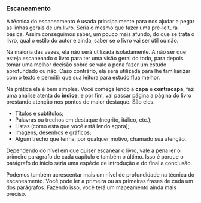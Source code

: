 ### Escaneamento

A técnica do escaneamento é usada principalmente para nos ajudar a pegar as linhas gerais de um livro. Seria o mesmo que fazer uma pré-leitura básica. Assim conseguimos saber, um pouco mais afundo, do que se trata o livro, qual o estilo do autor e ainda, saber se o livro vai ser útil ou não.

Na maioria das vezes, ela não será utilizada isoladamente. A não ser que esteja escaneando o livro para ter uma visão geral do todo, para depois tomar uma melhor decisão sobre se vale a pena fazer um estudo aprofundado ou não. Caso contrário, ela será utilizada para lhe familiarizar com o texto e permitir que sua leitura para estudo flua melhor.

Na prática ela é bem simples. Você começa lendo a **capa** e **contracapa**, faz uma análise atenta do **índice**, e por fim, vai passar página a página do livro prestando atenção nos pontos de maior destaque. São eles:

* Títulos e subtítulos;
* Palavras ou trechos em destaque (negrito, itálico, etc.);
* Listas (como esta que você está lendo agora);
* Imagens, desenhos e gráficos;
* Algum trecho que tenha, por qualquer motivo, chamado sua atenção.

Dependendo do nível em que quiser escanear o livro, vale a pena ler o primeiro parágrafo de cada capítulo e também o último. Isso é porque o parágrafo do início seria uma espécie de introdução e do final a conclusão.

Podemos também acrescentar mais um nível de profundidade na técnica do escaneamento. Você pode ler a primeira ou as primeiras frases de cada um dos parágrafos. Fazendo isso, você terá um mapeamento ainda mais preciso.
